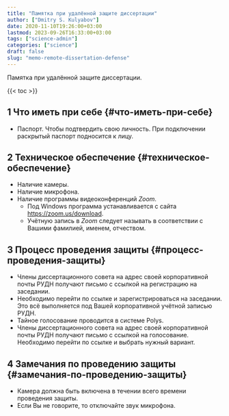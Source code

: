 ```yaml
---
title: "Памятка при удалённой защите диссертации"
author: ["Dmitry S. Kulyabov"]
date: 2020-11-10T19:26:00+03:00
lastmod: 2023-09-26T16:33:00+03:00
tags: ["science-admin"]
categories: ["science"]
draft: false
slug: "memo-remote-dissertation-defense"
---
```


Памятка при удалённой защите диссертации.

<!--more-->

{{< toc >}}


## <span class="section-num">1</span> Что иметь при себе {#что-иметь-при-себе}

-   Паспорт. Чтобы подтвердить свою личность. При подключении раскрытый паспорт подносится к лицу.


## <span class="section-num">2</span> Техническое обеспечение {#техническое-обеспечение}

-   Наличие камеры.
-   Наличие микрофона.
-   Наличие программы видеоконференций _Zoom_.
    -   Под Windows программа устанавливается с сайта <https://zoom.us/download>.
    -   Учётную запись в _Zoom_ следует называть в соответствии с Вашими фамилией, именем, отчеством.


## <span class="section-num">3</span> Процесс проведения защиты {#процесс-проведения-защиты}

-   Члены диссертационного совета на адрес своей корпоративной почты РУДН получают письмо с ссылкой на регистрацию на заседании.
-   Необходимо перейти по ссылке и зарегистрироваться на заседании. Это всё выполняется под Вашей корпоративной учётной записью РУДН.
-   Тайное голосование проводится в системе Polys.
-   Члены диссертационного совета на адрес своей корпоративной почты РУДН получают письмо с ссылкой на голосование. Необходимо перейти по ссылке и выбрать нужный вариант.


## <span class="section-num">4</span> Замечания по проведению защиты {#замечания-по-проведению-защиты}

-   Камера должна быть включена в течении всего времени проведения защиты.
-   Если Вы не говорите, то отключайте звук микрофона.
